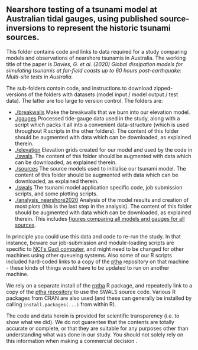 Nearshore testing of a tsunami model at Australian tidal gauges, using published source-inversions to represent the historic tsunami sources.
--------------------------------------------------------------------------------------------------------

This folder contains code and links to data required for a study comparing models and observations of nearshore tsunamis in Australia. The working title of the paper is *Davies, G. et al. (2020) Global dissipation models for simulating tsunamis at far-field coasts up to 60 hours post-earthquake: Multi-site tests in Australia.*

The sub-folders contain code, and instructions to download zipped-versions of the folders with datasets (model input / model output / test data). The latter are too large to version control. The folders are:

* [./breakwalls](./breakwalls) Make the breakwalls that we burn into our elevation model.
* [./gauges](./gauges) Processed tide-gauge data used in the study, along with a script which packs it all into a convenient data-structure (which is used throughout R scripts in the other folders). The content of this folder should be augmented with data which can be downloaded, as explained therein.
* [./elevation](./elevation) Elevation grids created for our model and used by the code in [./swals](./swals). The content of this folder should be augmented with data which can be downloaded, as explained therein.
* [./sources](./sources) The source models used to initialise our tsunami model. The content of this folder should be augmented with data which can be downloaded, as explained therein.
* [./swals](./swals) The tsunami model application specific code, job submission scripts, and some plotting scripts. 
* [./analysis_nearshore2020](./analysis_nearshore2020) Analysis of the model results and creation of most plots (this is the last step in the analysis). The content of this folder should be augmented with data which can be downloaded, as explained therein. This includes [figures comparing all models and gauges for all sources](http://dapds00.nci.org.au/thredds/fileServer/fj6/PTHA/Nearshore_testing_2020/all_models_sites_vs_data.zip).

In principle you could use this data and code to re-run the study. In that instance, beware our job-submission and module-loading scripts are specific to [NCI's Gadi computer](https://nci.org.au/our-systems/hpc-systems), and might need to be changed for other machines using other queueing systems. Also some of our R scripts included hard-coded links to a copy of the [ptha](https://github.com/GeoscienceAustralia/ptha) repository on that machine - these kinds of things would have to be updated to run on another machine.

We rely on a separate install of the [rptha](https://github.com/GeoscienceAustralia/ptha/tree/master/R) R package, and repeatedly link to a copy of the [ptha repository](https://github.com/GeoscienceAustralia/ptha) to use the SWALS source code. Various R packages from CRAN are also used (and these can generally be installed by calling `install.packages(...)` from within R).

The code and data herein is provided for scientific transparency (i.e. to show what we did). We do not guarentee that the contents are totally accurate or complete, or that they are suitable for any purposes other than understanding what was done in our study. You should not solely rely on this information when making a commercial decision .
